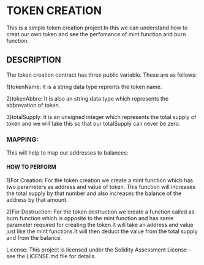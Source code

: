 # TOKEN CREATION
This is a simple token creation project.In this we can understand how to creat our own token and see the perfomance of mint function and burn function.

## DESCRIPTION
The token creation contract has three public variable.
These are as follows:

1)tokenName:
It is a string data type reprents the token name.

2)tokenAbbre:
It is also an string data type which represents the abbrevation of token.

3)totalSupply:
It is  an unsigned integer which represents the total supply of token and we will take this so that our totalSupply can never be zero.

### MAPPING: 
This will help to map our addresses to balances:


#### HOW TO PERFORM
1)For Creation: For the token creation we create a mint function which has two parameters as address and value of token.
 This function will increases the total supply by that number and also increases the balance of the address by that amount.

2)For Destruction:
For the token destruction we create a function called as burn function which is opposite to the mint function and has same parameter required for  creating the token.It will take an address and value just like the mint functions.It will then deduct the value from the total supply and from the balance.

License:
This project is licensed under the Solidity Assessment License - see the LICENSE.md file for details.

